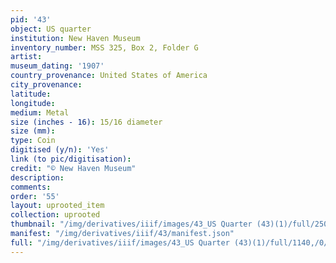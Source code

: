 ```yaml
---
pid: '43'
object: US quarter
institution: New Haven Museum
inventory_number: MSS 325, Box 2, Folder G
artist:
museum_dating: '1907'
country_provenance: United States of America
city_provenance:
latitude:
longitude:
medium: Metal
size (inches - 16): 15/16 diameter
size (mm):
type: Coin
digitised (y/n): 'Yes'
link (to pic/digitisation):
credit: "© New Haven Museum"
description:
comments:
order: '55'
layout: uprooted_item
collection: uprooted
thumbnail: "/img/derivatives/iiif/images/43_US Quarter (43)(1)/full/250,/0/default.jpg"
manifest: "/img/derivatives/iiif/43/manifest.json"
full: "/img/derivatives/iiif/images/43_US Quarter (43)(1)/full/1140,/0/default.jpg"
---
```

